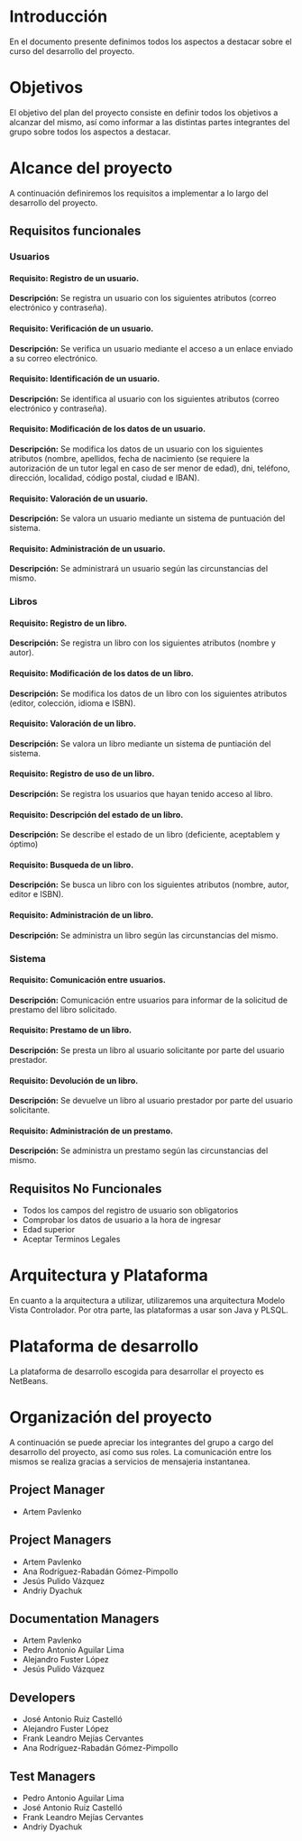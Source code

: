 # Introducción

En el documento presente definimos todos los aspectos a destacar sobre el curso del desarrollo del proyecto.


# Objetivos

El objetivo del plan del proyecto consiste en definir todos los objetivos a alcanzar del mismo, así como informar a las distintas partes integrantes del grupo sobre todos los aspectos a destacar.


# Alcance del proyecto

A continuación definiremos los requisitos a implementar a lo largo del desarrollo del proyecto.

## Requisitos funcionales


### Usuarios

#### Requisito: Registro de un usuario.  
**Descripción:** Se registra un usuario con los siguientes atributos (correo electrónico y contraseña).

#### Requisito: Verificación de un usuario.
**Descripción:** Se verifica un usuario mediante el acceso a un enlace enviado a su correo electrónico.

#### Requisito: Identificación de un usuario.  
**Descripción:** Se identifica al usuario con los siguientes atributos (correo electrónico y contraseña).

#### Requisito: Modificación de los datos de un usuario.
**Descripción:** Se modifica los datos de un usuario con los siguientes atributos (nombre, apellidos, fecha de nacimiento (se requiere la autorización de un tutor legal en caso de ser menor de edad), dni, teléfono, dirección, localidad, código postal, ciudad e IBAN).

#### Requisito: Valoración de un usuario.
**Descripción:** Se valora un usuario mediante un sistema de puntuación del sistema.

#### Requisito: Administración de un usuario.
**Descripción:** Se administrará un usuario según las circunstancias del mismo.


### Libros

#### Requisito: Registro de un libro.
**Descripción:** Se registra un libro con los siguientes atributos (nombre y autor).

#### Requisito: Modificación de los datos de un libro.
**Descripción:** Se modifica los datos de un libro con los siguientes atributos (editor, colección, idioma e ISBN).

#### Requisito: Valoración de un libro.
**Descripción:** Se valora un libro mediante un sistema de puntiación del sistema. 

#### Requisito: Registro de uso de un libro.
**Descripción:** Se registra los usuarios que hayan tenido acceso al libro.

#### Requisito: Descripción del estado de un libro.
**Descripción:** Se describe el estado de un libro (deficiente, aceptablem y óptimo)

#### Requisito: Busqueda de un libro.
**Descripción:** Se busca un libro con los siguientes atributos (nombre, autor, editor e ISBN).

#### Requisito: Administración de un libro.
**Descripción:** Se administra un libro según las circunstancias del mismo.


### Sistema

#### Requisito: Comunicación entre usuarios.
**Descripción:** Comunicación entre usuarios para informar de la solicitud de prestamo del libro solicitado.

#### Requisito: Prestamo de un libro.
**Descripción:** Se presta un libro al usuario solicitante por parte del usuario prestador.

#### Requisito: Devolución de un libro.
**Descripción:** Se devuelve un libro al usuario prestador por parte del usuario solicitante.

#### Requisito: Administración de un prestamo.
**Descripción:** Se administra un prestamo según las circunstancias del mismo. 


## Requisitos No Funcionales

* Todos los campos del registro de usuario son obligatorios
* Comprobar los datos de usuario a la hora de ingresar
* Edad superior
* Aceptar Terminos Legales

  
# Arquitectura y Plataforma 

En cuanto a la arquitectura a utilizar, utilizaremos una arquitectura Modelo Vista Controlador. Por otra parte, las plataformas a usar son Java y PLSQL.

# Plataforma de desarrollo

La plataforma de desarrollo escogida para desarrollar el proyecto es NetBeans.


# Organización del proyecto

A continuación se puede apreciar los integrantes del grupo a cargo del desarrollo del proyecto, así como sus roles. La comunicación entre los mismos se realiza gracias a servicios de mensajeria instantanea.

## Project Manager

* Artem Pavlenko


## Project Managers

* Artem Pavlenko
* Ana Rodríguez-Rabadán Gómez-Pimpollo
* Jesús Pulido Vázquez
* Andriy Dyachuk


## Documentation Managers

* Artem Pavlenko
* Pedro Antonio Aguilar Lima
* Alejandro Fuster López
* Jesús Pulido Vázquez


## Developers

* José Antonio Ruiz Castelló
* Alejandro Fuster López
* Frank Leandro Mejías Cervantes
* Ana Rodríguez-Rabadán Gómez-Pimpollo


## Test Managers

* Pedro Antonio Aguilar Lima
* José Antonio Ruiz Castelló
* Frank Leandro Mejías Cervantes
* Andriy Dyachuk
